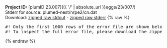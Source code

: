 **Project ID:** [plumID:23.007]({{ '/' | absolute_url }}eggs/23/007/)  
Stderr for source:  plumed-nest/nrpe2/cn.dat   
Download: [zipped raw stdout](cn.dat.plumed_master.stdout.txt.zip) - [zipped raw stderr](cn.dat.plumed_master.stderr.txt.zip) 
{% raw %}
<pre>
#! Only the first 1000 rows of the error file are shown below
#! To inspect the full error file, please download the zipped raw stderr file above
</pre>
{% endraw %}
